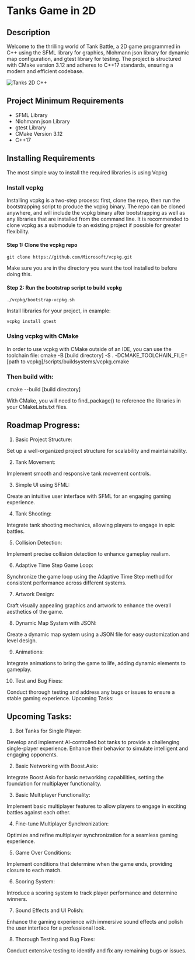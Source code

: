 # Tanks Game in 2D

## Description
Welcome to the thrilling world of Tank Battle, a 2D game programmed in C++ using the SFML library for graphics, Nlohmann json library for dynamic map configuration, and gtest library for testing. The project is structured with CMake version 3.12 and adheres to C++17 standards, ensuring a modern and efficient codebase.

![Tanks 2D C++](https://i.imgur.com/TMi7DfM.gif)

## Project Minimum Requirements
 - SFML Library
 - Nlohmann json Library
 - gtest Library
 - CMake Version 3.12
 - C++17

## Installing Requirements
 The most simple way to install the required libraries is using Vcpkg

### Install vcpkg
Installing vcpkg is a two-step process: first, clone the repo, then run the bootstrapping script to produce the vcpkg binary. The repo can be cloned anywhere, and will include the vcpkg binary after bootstrapping as well as any libraries that are installed from the command line. It is recommended to clone vcpkg as a submodule to an existing project if possible for greater flexibility.

#### Step 1: Clone the vcpkg repo

```
git clone https://github.com/Microsoft/vcpkg.git

```
Make sure you are in the directory you want the tool installed to before doing this.

#### Step 2: Run the bootstrap script to build vcpkg

```
./vcpkg/bootstrap-vcpkg.sh

```

Install libraries for your project, in example:

```
vcpkg install gtest

```


### Using vcpkg with CMake
In order to use vcpkg with CMake outside of an IDE, you can use the toolchain file:
cmake -B [build directory] -S . -DCMAKE_TOOLCHAIN_FILE=[path to vcpkg]/scripts/buildsystems/vcpkg.cmake

### Then build with:

cmake --build [build directory]

With CMake, you will need to find_package() to reference the libraries in your CMakeLists.txt files.


## Roadmap Progress:

1. Basic Project Structure:

  Set up a well-organized project structure for scalability and maintainability. 

2. Tank Movement:

  Implement smooth and responsive tank movement controls.

3. Simple UI using SFML:

  Create an intuitive user interface with SFML for an engaging gaming experience.

4. Tank Shooting:

  Integrate tank shooting mechanics, allowing players to engage in epic battles.

5. Collision Detection:

  Implement precise collision detection to enhance gameplay realism.

6. Adaptive Time Step Game Loop:

  Synchronize the game loop using the Adaptive Time Step method for consistent performance across different systems.

7. Artwork Design:

  Craft visually appealing graphics and artwork to enhance the overall aesthetics of the game.

8. Dynamic Map System with JSON:

  Create a dynamic map system using a JSON file for easy customization and level design.

9. Animations:

Integrate animations to bring the game to life, adding dynamic elements to gameplay.

10. Test and Bug Fixes:

Conduct thorough testing and address any bugs or issues to ensure a stable gaming experience.
Upcoming Tasks:

## Upcoming Tasks:

1. Bot Tanks for Single Player:

Develop and implement AI-controlled bot tanks to provide a challenging single-player experience. Enhance their behavior to simulate intelligent and engaging opponents.

2. Basic Networking with Boost.Asio:

Integrate Boost.Asio for basic networking capabilities, setting the foundation for multiplayer functionality.

3. Basic Multiplayer Functionality:

Implement basic multiplayer features to allow players to engage in exciting battles against each other.

4. Fine-tune Multiplayer Synchronization:

Optimize and refine multiplayer synchronization for a seamless gaming experience.

5. Game Over Conditions:

Implement conditions that determine when the game ends, providing closure to each match.

6. Scoring System:

Introduce a scoring system to track player performance and determine winners.

7. Sound Effects and UI Polish:

Enhance the gaming experience with immersive sound effects and polish the user interface for a professional look.

8. Thorough Testing and Bug Fixes:

Conduct extensive testing to identify and fix any remaining bugs or issues.